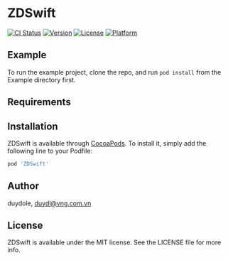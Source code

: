 # ZDSwift

[![CI Status](https://img.shields.io/travis/duydole/ZDSwift.svg?style=flat)](https://travis-ci.org/duydole/ZDSwift)
[![Version](https://img.shields.io/cocoapods/v/ZDSwift.svg?style=flat)](https://cocoapods.org/pods/ZDSwift)
[![License](https://img.shields.io/cocoapods/l/ZDSwift.svg?style=flat)](https://cocoapods.org/pods/ZDSwift)
[![Platform](https://img.shields.io/cocoapods/p/ZDSwift.svg?style=flat)](https://cocoapods.org/pods/ZDSwift)

## Example

To run the example project, clone the repo, and run `pod install` from the Example directory first.

## Requirements

## Installation

ZDSwift is available through [CocoaPods](https://cocoapods.org). To install
it, simply add the following line to your Podfile:

```ruby
pod 'ZDSwift'
```

## Author

duydole, duydl@vng.com.vn

## License

ZDSwift is available under the MIT license. See the LICENSE file for more info.
